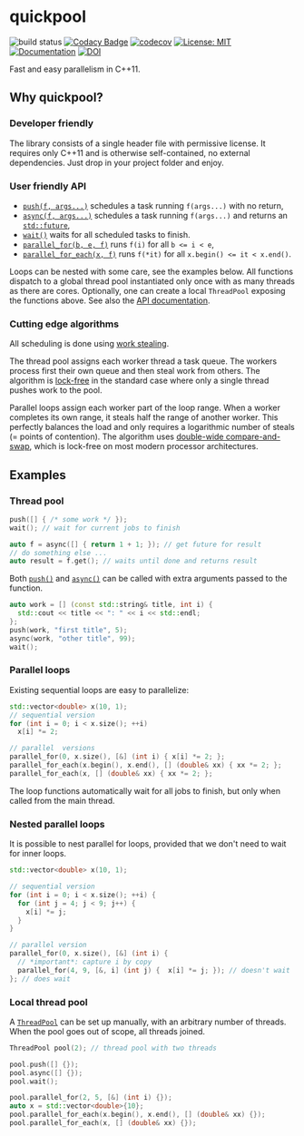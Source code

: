 # quickpool

![build status](https://github.com/tnagler/quickpool/actions/workflows/main.yml/badge.svg?branch=main)
[![Codacy Badge](https://app.codacy.com/project/badge/Grade/ed2deb06d4454ab3b488536426ec3066)](https://www.codacy.com/gh/tnagler/quickpool/dashboard?utm_source=github.com&amp;utm_medium=referral&amp;utm_content=tnagler/quickpool&amp;utm_campaign=Badge_Grade)
[![codecov](https://codecov.io/gh/tnagler/quickpool/branch/main/graph/badge.svg?token=ERPXZC8378)](https://codecov.io/gh/tnagler/quickpool)
[![License: MIT](https://img.shields.io/badge/License-MIT-yellow.svg)](https://opensource.org/licenses/MIT)
[![Documentation](https://img.shields.io/website/http/tnagler.github.io/quickpool.svg)](https://vinecopulib.github.io/pyvinecopulib/)
[![DOI](https://zenodo.org/badge/427536398.svg)](https://zenodo.org/badge/latestdoi/427536398)

Fast and easy parallelism in C++11.

## Why quickpool?

### Developer friendly

The library consists of a single header file with permissive license. 
It requires only C++11 and is otherwise self-contained, no external dependencies.
Just drop in your project folder and enjoy.

### User friendly API

* [`push(f, args...)`](https://tnagler.github.io/quickpool/namespacequickpool.html#affc41895dab281715c271aca3649e830) schedules a task running `f(args...)` with no return,   
* [`async(f, args...)`](https://tnagler.github.io/quickpool/namespacequickpool.html#a10575809d24ead3716e312585f90a94a) schedules a task running `f(args...)` and returns an [`std::future`](https://en.cppreference.com/w/cpp/thread/future), 
* [`wait()`](https://tnagler.github.io/quickpool/namespacequickpool.html#a086671a25cc4f207112bc82a00688301) waits for all scheduled tasks to finish.
* [`parallel_for(b, e, f)`](https://tnagler.github.io/quickpool/namespacequickpool.html#aa72b140a64eabe34cd9302bab837c24c) runs `f(i)` for all `b <= i < e`,
* [`parallel_for_each(x, f)`](https://tnagler.github.io/quickpool/namespacequickpool.html#aeb91fe18664b8d06523aba081174abe3) runs `f(*it)` for all  `x.begin() <= it < x.end()`.

Loops can be nested with some care, see the examples below. All functions 
dispatch to a global thread pool instantiated only once with as 
many threads as there are cores. Optionally, one can create a local `ThreadPool`
exposing the functions above. See also the [API documentation](https://tnagler.github.io/quickpool/).

### Cutting edge algorithms

All scheduling is done using [work stealing](https://en.wikipedia.org/wiki/Work_stealing).

The thread pool assigns each worker thread a task queue. The workers process 
first their own queue and then steal work from others. The algorithm is [lock-free](https://en.wikipedia.org/wiki/Non-blocking_algorithm)
in the standard case where only a single thread pushes work to the pool. 

Parallel loops assign each worker part of the loop range.
When a worker completes its own range, it steals half the range
of another worker. This perfectly balances the load and only requires a logarithmic number of steals (= points of contention). The algorithm uses 
[double-wide compare-and-swap](https://en.wikipedia.org/wiki/Compare-and-swap#Extensions), which is lock-free on most modern processor
architectures.


## Examples


### Thread pool

```cpp
push([] { /* some work */ });
wait(); // wait for current jobs to finish

auto f = async([] { return 1 + 1; }); // get future for result
// do something else ...
auto result = f.get(); // waits until done and returns result
```

Both [`push()`](https://tnagler.github.io/quickpool/namespacequickpool.html#affc41895dab281715c271aca3649e830)
and [`async()`](https://tnagler.github.io/quickpool/namespacequickpool.html#a10575809d24ead3716e312585f90a94a) 
can be called with extra arguments passed to the function.

```cpp
auto work = [] (const std::string& title, int i) { 
  std::cout << title << ": " << i << std::endl; 
};
push(work, "first title", 5);
async(work, "other title", 99);
wait();
```

### Parallel loops

Existing sequential loops are easy to parallelize:
```cpp
std::vector<double> x(10, 1);
// sequential version
for (int i = 0; i < x.size(); ++i) 
  x[i] *= 2;

// parallel  versions
parallel_for(0, x.size(), [&] (int i) { x[i] *= 2; };
parallel_for_each(x.begin(), x.end(), [] (double& xx) { xx *= 2; };
parallel_for_each(x, [] (double& xx) { xx *= 2; };
```
The loop functions automatically wait for all jobs to finish, but only when 
called from the main thread. 

### Nested parallel loops

It is possible to nest parallel for loops, provided that we don't need to wait
for inner loops.
```cpp
std::vector<double> x(10, 1);

// sequential version
for (int i = 0; i < x.size(); ++i) {
  for (int j = 4; j < 9; j++) {
    x[i] *= j;
  }
}

// parallel version
parallel_for(0, x.size(), [&] (int i) { 
  // *important*: capture i by copy
  parallel_for(4, 9, [&, i] (int j) {  x[i] *= j; }); // doesn't wait
}; // does wait
```

### Local thread pool

A [`ThreadPool`](https://tnagler.github.io/quickpool/classquickpool_1_1ThreadPool.html) 
can be set up manually, with an arbitrary number of threads. When the pool 
goes out of scope, all threads joined.

```cpp
ThreadPool pool(2); // thread pool with two threads

pool.push([] {});
pool.async([] {});
pool.wait();

pool.parallel_for(2, 5, [&] (int i) {});
auto x = std::vector<double>{10};
pool.parallel_for_each(x.begin(), x.end(), [] (double& xx) {});
pool.parallel_for_each(x, [] (double& xx) {});
```
